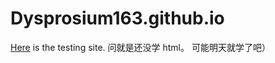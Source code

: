 # Dysprosium163.github.io
[Here](https://dysprosium163.github.io/) is the testing site.
  问就是还没学 html。
  可能明天就学了吧）
